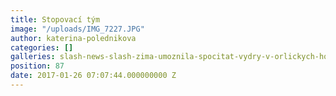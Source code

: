 ```yaml
---
title: Stopovací tým
image: "/uploads/IMG_7227.JPG"
author: katerina-polednikova
categories: []
galleries: slash-news-slash-zima-umoznila-spocitat-vydry-v-orlickych-horach
position: 87
date: 2017-01-26 07:07:44.000000000 Z
---
```

